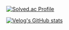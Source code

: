 
[![Solved.ac Profile](http://mazassumnida.wtf/api/v2/generate_badge?boj=hazing120)](https://solved.ac/hazing120/)

[![Velog's GitHub stats](https://velog-readme-stats.vercel.app/api?name=cassidy)](https://velog.io/@cassidy/posts)
